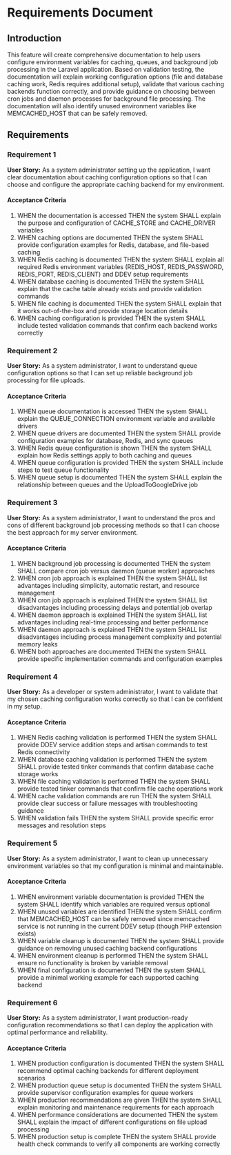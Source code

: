 # Requirements Document

## Introduction

This feature will create comprehensive documentation to help users configure environment variables for caching, queues, and background job processing in the Laravel application. Based on validation testing, the documentation will explain working configuration options (file and database caching work, Redis requires additional setup), validate that various caching backends function correctly, and provide guidance on choosing between cron jobs and daemon processes for background file processing. The documentation will also identify unused environment variables like MEMCACHED_HOST that can be safely removed.

## Requirements

### Requirement 1

**User Story:** As a system administrator setting up the application, I want clear documentation about caching configuration options so that I can choose and configure the appropriate caching backend for my environment.

#### Acceptance Criteria

1. WHEN the documentation is accessed THEN the system SHALL explain the purpose and configuration of CACHE_STORE and CACHE_DRIVER variables
2. WHEN caching options are documented THEN the system SHALL provide configuration examples for Redis, database, and file-based caching
3. WHEN Redis caching is documented THEN the system SHALL explain all required Redis environment variables (REDIS_HOST, REDIS_PASSWORD, REDIS_PORT, REDIS_CLIENT) and DDEV setup requirements
4. WHEN database caching is documented THEN the system SHALL explain that the cache table already exists and provide validation commands
5. WHEN file caching is documented THEN the system SHALL explain that it works out-of-the-box and provide storage location details
6. WHEN caching configuration is provided THEN the system SHALL include tested validation commands that confirm each backend works correctly

### Requirement 2

**User Story:** As a system administrator, I want to understand queue configuration options so that I can set up reliable background job processing for file uploads.

#### Acceptance Criteria

1. WHEN queue documentation is accessed THEN the system SHALL explain the QUEUE_CONNECTION environment variable and available drivers
2. WHEN queue drivers are documented THEN the system SHALL provide configuration examples for database, Redis, and sync queues
3. WHEN Redis queue configuration is shown THEN the system SHALL explain how Redis settings apply to both caching and queues
4. WHEN queue configuration is provided THEN the system SHALL include steps to test queue functionality
5. WHEN queue setup is documented THEN the system SHALL explain the relationship between queues and the UploadToGoogleDrive job

### Requirement 3

**User Story:** As a system administrator, I want to understand the pros and cons of different background job processing methods so that I can choose the best approach for my server environment.

#### Acceptance Criteria

1. WHEN background job processing is documented THEN the system SHALL compare cron job versus daemon (queue worker) approaches
2. WHEN cron job approach is explained THEN the system SHALL list advantages including simplicity, automatic restart, and resource management
3. WHEN cron job approach is explained THEN the system SHALL list disadvantages including processing delays and potential job overlap
4. WHEN daemon approach is explained THEN the system SHALL list advantages including real-time processing and better performance
5. WHEN daemon approach is explained THEN the system SHALL list disadvantages including process management complexity and potential memory leaks
6. WHEN both approaches are documented THEN the system SHALL provide specific implementation commands and configuration examples

### Requirement 4

**User Story:** As a developer or system administrator, I want to validate that my chosen caching configuration works correctly so that I can be confident in my setup.

#### Acceptance Criteria

1. WHEN Redis caching validation is performed THEN the system SHALL provide DDEV service addition steps and artisan commands to test Redis connectivity
2. WHEN database caching validation is performed THEN the system SHALL provide tested tinker commands that confirm database cache storage works
3. WHEN file caching validation is performed THEN the system SHALL provide tested tinker commands that confirm file cache operations work
4. WHEN cache validation commands are run THEN the system SHALL provide clear success or failure messages with troubleshooting guidance
5. WHEN validation fails THEN the system SHALL provide specific error messages and resolution steps

### Requirement 5

**User Story:** As a system administrator, I want to clean up unnecessary environment variables so that my configuration is minimal and maintainable.

#### Acceptance Criteria

1. WHEN environment variable documentation is provided THEN the system SHALL identify which variables are required versus optional
2. WHEN unused variables are identified THEN the system SHALL confirm that MEMCACHED_HOST can be safely removed since memcached service is not running in the current DDEV setup (though PHP extension exists)
3. WHEN variable cleanup is documented THEN the system SHALL provide guidance on removing unused caching backend configurations
4. WHEN environment cleanup is performed THEN the system SHALL ensure no functionality is broken by variable removal
5. WHEN final configuration is documented THEN the system SHALL provide a minimal working example for each supported caching backend

### Requirement 6

**User Story:** As a system administrator, I want production-ready configuration recommendations so that I can deploy the application with optimal performance and reliability.

#### Acceptance Criteria

1. WHEN production configuration is documented THEN the system SHALL recommend optimal caching backends for different deployment scenarios
2. WHEN production queue setup is documented THEN the system SHALL provide supervisor configuration examples for queue workers
3. WHEN production recommendations are given THEN the system SHALL explain monitoring and maintenance requirements for each approach
4. WHEN performance considerations are documented THEN the system SHALL explain the impact of different configurations on file upload processing
5. WHEN production setup is complete THEN the system SHALL provide health check commands to verify all components are working correctly